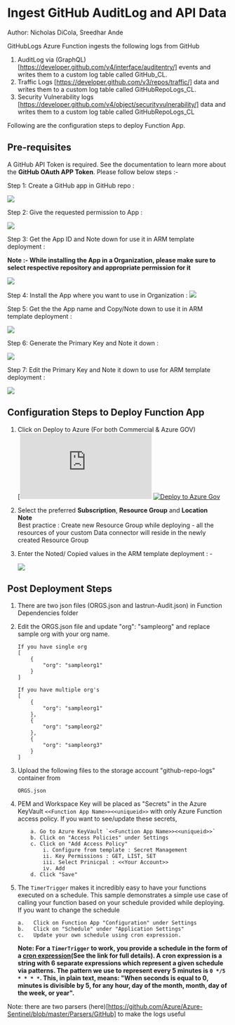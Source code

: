 # Ingest GitHub AuditLog and API Data
Author: Nicholas DiCola, Sreedhar Ande

 GitHubLogs Azure Function ingests the following logs from GitHub
 1. AuditLog via (GraphQL)[https://developer.github.com/v4/interface/auditentry/] events and writes them to a custom log table called GitHub_CL.  
 2. Traffic Logs [https://developer.github.com/v3/repos/traffic/] data and writes them to a custom log table called GitHubRepoLogs_CL. 
 3. Security Vulnerability logs [https://developer.github.com/v4/object/securityvulnerability/] data and writes them to a custom log table called GitHubRepoLogs_CL

Following are the configuration steps to deploy Function App.

## **Pre-requisites**

A GitHub API Token is required. See the documentation to learn more about the **GitHub OAuth APP Token**.
Please follow below steps :- 

Step 1: Create a GitHub app in GitHub repo : 

![](Images/a.png?raw=true)

Step 2: Give the requested permission to App :

![](Images/b.png?raw=true)

Step 3: Get the App ID and Note down for use it in ARM template deployment :  

**Note :- While installing the App in a Organization, please make sure to select respective repository and appropriate permission for it**

![](Images/c.png?raw=true)

Step 4: Install the App where you want to use in Organization :
![](Images/d.png?raw=true)

Step 5: Get the the App name and Copy/Note down to use it in ARM template deployment :

![](Images/e.png?raw=true)

Step 6: Generate the Primary Key and Note it down : 

![](Images/f.png?raw=true)

Step 7: Edit the Primary Key and Note it down to use for ARM template deployment :

![](Images/g.png?raw=true)

## Configuration Steps to Deploy Function App
1. Click on Deploy to Azure (For both Commercial & Azure GOV)  
[![Deploy to Azure](https://github.com/Azure/Azure-Sentinel/blob/users/v-muuppugund/GithubfunctionappV2/DataConnectors/GithubFunction/azuredeploy.json)
[![Deploy to Azure Gov](https://aka.ms/deploytoazuregovbutton)](https://portal.azure.com/#create/Microsoft.Template/uri/https%3A%2F%2Fraw.githubusercontent.com%2FAzure%2FAzure-Sentinel%2Fmaster%2FDataConnectors%2FGithubFunction%2Fazuredeploy.json)

  

2. Select the preferred **Subscription**, **Resource Group** and **Location**  
   **Note**  
   Best practice : Create new Resource Group while deploying - all the resources of your custom Data connector will reside in the newly created Resource 
   Group
   
3. Enter the Noted/ Copied values in the ARM template deployment : - 

   ![](Images/h.png?raw=true)
   


## Post Deployment Steps
1. There are two json files (ORGS.json and lastrun-Audit.json) in Function Dependencies folder
2. Edit the ORGS.json file and update "org": "sampleorg" and replace sample org with your org name. 
	```
	If you have single org
	[
		{
			"org": "sampleorg1"
		}
	]  

	If you have multiple org's
	[
		{
			"org": "sampleorg1"
		},
		{
			"org": "sampleorg2"
		},
		{
			"org": "sampleorg3"
		}
	]
	```

3. Upload the following files to the storage account "github-repo-logs" container from 
	```
	ORGS.json
	```

4. PEM and Workspace Key will be placed as "Secrets" in the Azure KeyVault `<<Function App Name>><<uniqueid>>` with only Azure Function access policy. If you want to see/update these secrets,

	```
		a. Go to Azure KeyVault `<<Function App Name>><<uniqueid>>`
		b. Click on "Access Policies" under Settings
		c. Click on "Add Access Policy"
			i. Configure from template : Secret Management
			ii. Key Permissions : GET, LIST, SET
			iii. Select Prinicpal : <<Your Account>>
			iv. Add
		d. Click "Save"

	```

5. The `TimerTrigger` makes it incredibly easy to have your functions executed on a schedule. This sample demonstrates a simple use case of calling your function based on your schedule provided while deploying. If you want to change
   the schedule 
   ```
   a.	Click on Function App "Configuration" under Settings 
   b.	Click on "Schedule" under "Application Settings"
   c.	Update your own schedule using cron expression.
   ```
   **Note: For a `TimerTrigger` to work, you provide a schedule in the form of a [cron expression](https://en.wikipedia.org/wiki/Cron#CRON_expression)(See the link for full details). A cron expression is a string with 6 separate expressions which represent a given schedule via patterns. The pattern we use to represent every 5 minutes is `0 */5 * * * *`. This, in plain text, means: "When seconds is equal to 0, minutes is divisible by 5, for any hour, day of the month, month, day of the week, or year".**

	
Note: there are two parsers (here)[https://github.com/Azure/Azure-Sentinel/blob/master/Parsers/GitHub] to make the logs useful


